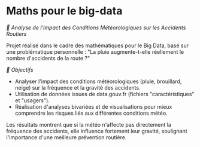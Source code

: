 # Maths pour le big-data
*🚗 Analyse de l'Impact des Conditions Météorologiques sur les Accidents Routiers*

Projet réalisé dans le cadre des mathématiques pour le Big Data, basé sur une problématique personnelle : "La pluie augmente-t-elle réellement le nombre d'accidents de la route ?"

*🎯 Objectifs*

- Analyser l'impact des conditions météorologiques (pluie, brouillard, neige) sur la fréquence et la gravité des accidents.
- Utilisation de données issues de data.gouv.fr (fichiers "caractéristiques" et "usagers").
- Réalisation d'analyses bivariées et de visualisations pour mieux comprendre les risques liés aux différentes conditions météo.

Les résultats montrent que si la météo n'affecte pas directement la fréquence des accidents, elle influence fortement leur gravité, soulignant l'importance d'une meilleure prévention routière.
